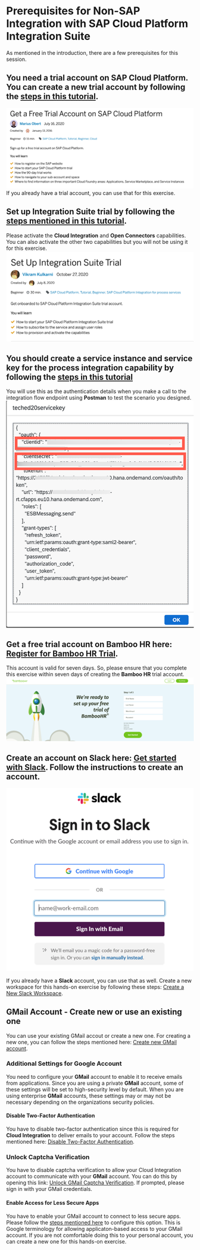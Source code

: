 # Prerequisites for Non-SAP Integration with SAP Cloud Platform Integration Suite

As mentioned in the introduction, there are a few prerequisites for this session. 

## You need a trial account on SAP Cloud Platform. You can create a new trial account by following the [steps in this tutorial](https://developers.sap.com/tutorials/hcp-create-trial-account.html). 
![Create new free trial account on SAP Cloud Platform](/exercises/Images/Others/get-sap-cp-trial-account.png)
If you already have a trial account, you can use that for this exercise. 

## Set up **Integration Suite** trial by following the [steps mentioned in this tutorial](https://developers.sap.com/tutorials/cp-starter-isuite-onboard-subscribe.html). 

Please activate the **Cloud Integration** and **Open Connectors** capabilities. You can also activate the other two capabilities but you will not be using it for this exercise. 
![Setup Integration Suite Trial](/exercises/Images/Others/set-up-integrationsuite-trial.png)

## You should create a service instance and service key for the process integration capability by following the [steps in this tutorial](/exercises/create-service-instance-key.md)
You will use this as the authentication details when you make a call to the integration flow endpoint using **Postman** to test the scenario you designed. 
![Create service instance and key 12](/exercises/Images/create-service-instance-key/create-service-inst-key-12.png)

## Get a free trial account on **Bamboo HR** here: [Register for **Bamboo HR** Trial](https://www.bamboohr.com/signup/). 

This account is valid for seven days. So, please ensure that you complete this exercise within seven days of creating the **Bamboo HR** trial account.
![Create trial account with Bamboo HR](/exercises/Images/Others/bamboo-hr-trial.png)

## Create an account on **Slack** here: [Get started with Slack](https://slack.com/intl/en-de/get-started#/createnew). Follow the instructions to create an account. 
![Create a Slack Account](/exercises/Images/Others/create-slack-account.png)

If you already have a **Slack** account, you can use that as well. Create a new workspace for this hands-on exercise by following these steps: [Create a New Slack Workspace](https://slack.com/intl/en-de/help/articles/206845317-Create-a-Slack-workspace).

## GMail Account - Create new or use an existing one
You can use your existing GMail accout or create a new one. For creating a new one, you can follow the steps mentioned here: [Create new GMail account](https://accounts.google.com/signup/v2/webcreateaccount?flowName=GlifWebSignIn&flowEntry=SignUp). 

### Additional Settings for Google Account
You need to configure your **GMail** account to enable it to receive emails from applications. Since you are using a private **GMail** account, some of these settings will be set to high-security level by default. When you are using enterprise **GMail** accounts, these settings may or may not be necessary depending on the organizations security policies. 

#### Disable Two-Factor Authentication
You have to disable two-factor authentication since this is required for **Cloud Integration** to deliver emails to your account. Follow the steps mentioned here: [Disable Two-Factor Authentication](https://support.google.com/accounts/answer/1064203?co=GENIE.Platform%3DDesktop&hl=en).

### Unlock Captcha Verification
You have to disable captcha verification to allow your Cloud Integration account to communicate with your **GMail** account. You can do this by opening this link: [Unlock GMail Captcha Verification](http://www.google.com/accounts/DisplayUnlockCaptcha). If prompted, please sign in with your GMail credentials.  

#### Enable Access for Less Secure Apps
You have to enable your GMail account to connect to less secure apps. Please follow the [steps mentioned here](https://myaccount.google.com/lesssecureapps) to configure this option. This is Google terminology for allowing applicaton-based access to your GMail account. If you are not comfortable doing this to your personal account, you can create a new one for this hands-on exercise. 

